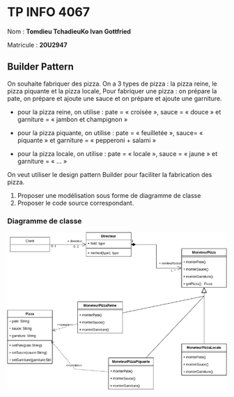 # TP INFO 4067

Nom : **Tomdieu TchadieuKo Ivan Gottfried**

Matricule : **20U2947**

## Builder Pattern

On souhaite fabriquer des pizza. On a 3 types de pizza : la pizza
reine, le pizza piquante et la pizza locale,
Pour fabriquer une pizza : on prépare la pate, on prépare et ajoute
une sauce et on prépare et ajoute une garniture.

- pour la pizza reine, on utilise : pate = « croisée », sauce = « douce » et garniture = « jambon et champignon »

- pour la pizza piquante, on utilise : pate = « feuilletée », sauce=
« piquante » et garniture = « pepperoni + salami »

- pour la pizza locale, on utilise : pate = « locale », sauce = « jaune » et garniture = « ... »

On veut utiliser le design pattern Builder pour faciliter la fabrication
des pizza.

1. Proposer une modélisation sous forme de diagramme de classe
2. Proposer le code source correspondant.

### Diagramme de classe

![Diagramme de classe](./uml.png)
